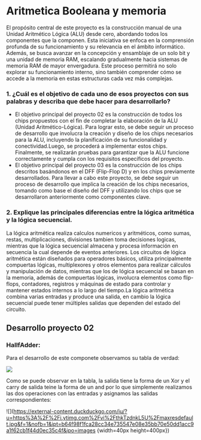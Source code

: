 
# Aritmetica Booleana y memoria 

El propósito central de este proyecto es la construcción manual de una Unidad Aritmético Lógica (ALU) desde cero, abordando todos los componentes que la componen. Esta iniciativa se enfoca en la comprensión profunda de su funcionamiento y su relevancia en el ámbito informático. Además, se busca avanzar en la concepción y ensamblaje de un solo bit y una unidad de memoria RAM, escalando gradualmente hacia sistemas de memoria RAM de mayor envergadura. Este proceso permitirá no solo explorar su funcionamiento interno, sino también comprender cómo se accede a la memoria en estas estructuras cada vez más complejas.


### 1. ¿Cuál es el objetivo de cada uno de esos proyectos con sus palabras y describa que debe hacer para desarrollarlo?
- El objetivo principal del proyecto 02 es la construcción de todos los chips propuestos con el fin de completar la elaboración de la ALU (Unidad Aritmético-Lógica). Para lograr esto, se debe seguir un proceso de desarrollo que involucra la creación y diseño de los chips necesarios para la ALU, incluyendo la planificación de su funcionalidad y conectividad.Luego, se procederá a implementar estos chips. Finalmente, se realizarán pruebas para garantizar que la ALU funcione correctamente y cumpla con los requisitos específicos del proyecto.
- El objetivo principal del proyecto 03 es la construcción de los chips descritos basándonos en el DFF (Flip-Flop D) y en los chips previamente desarrollados. Para llevar a cabo este proyecto, se debe seguir un proceso de desarrollo que implica la creación de los chips necesarios, tomando como base el diseño del DFF y utilizando los chips que se desarrollaron anteriormente como componentes clave.

### 2. Explique las principales diferencias entre la lógica aritmética y la lógica secuencial.
La lógica aritmética realiza calculos numericos  y aritméticos, como sumas, restas, multiplicaciones, divisiones tambien toma decisiones logicas, mientras que la lógica secuencial almacena y procesa información en secuencia la cual depende de eventos anteriores. Los circuitos de lógica aritmética están diseñados para operadores básicos, utiliza principalmente compuertas lógicas, multiplexores y otros elementos para realizar cálculos y manipulación de datos, mientras que los de lógica secuencial se basan en la memoria, además de compuertas lógicas, involucra elementos como flip-flops, contadores, registros y máquinas de estado para controlar y mantener estados internos a lo largo del tiempo.La lógica aritmética combina varias entradas y produce una salida, en cambio la lógica secuencial puede tener múltiples salidas que dependen del estado del circuito.


## Desarrollo proyecto 02

### HallfAdder:

Para el desarrollo de este componete observamos su tabla de verdad:

![](https://external-content.duckduckgo.com/iu/?u=https%3A%2F%2Fwww.watelectronics.com%2Fwp-content%2Fuploads%2FHalf-Adder-Truth-Table-1.jpg&f=1&nofb=1&ipt=66a4e9a06dcc793498d146536f5c975ae9ff39b5e9b8872363f9b16de80febeb&ipo=images)

Como se puede observar en la tabla, la salida tiene la forma de un Xor y el carry de salida teine la forma de un and por lo que simplemente realizamos las dos operaciones con las entradas y asignamos las salidas correspondientes:

![](https://external-content.duckduckgo.com/iu/?u=https%3A%2F%2Fi.ytimg.com%2Fvi%2FthkTzdnkL5U%2Fmaxresdefault.jpg&f=1&nofb=1&ipt=b64f98f1fca28cc34e735547e08e35bb70e50dd1acc9a1f62cb1f44d0ec35c4f&ipo=images {width=40px height=400px})
